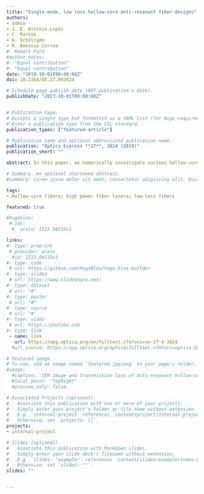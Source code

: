```yaml
---
title: "Single-mode, low loss hollow-core anti-resonant fiber designs"
authors:
- admin
- J. E. Antonio-Lopez
- C. Markos
- A. Schülzgen
- R. Amezcua Correa
#- Robert Ford
#author_notes:
#- "Equal contribution"
#- "Equal contribution"
date: "2019-10-01T00:00:00Z"
doi: 10.1364/OE.27.003824

# Schedule page publish date (NOT publication's date).
publishDate: "2023-10-01T00:00:00Z"


# Publication type.
# Accepts a single type but formatted as a YAML list (for Hugo requirements).
# Enter a publication type from the CSL standard.
publication_types: ["featured-article"]

# Publication name and optional abbreviated publication name.
publication: "Optics Express **27**, 3824 (2019)"
publication_short: ""

abstract: In this paper, we numerically investigate various hollow-core anti-resonant (HC-AR) fibers towards low propagation and bend loss with effectively single-mode operation in the telecommunications window. We demonstrate how the propagation loss and higher-order mode modal contents are strongly influenced by the geometrical structure and the number of the anti-resonant cladding tubes. We found that 5-tube nested HC-AR fiber has a wider anti-resonant band, lower loss, and larger higher-order mode extinction ratio than designs with 6 or more anti-resonant tubes. A loss ratio between the higher-order modes and fundamental mode, as high as 12,000, is obtained in a 5-tube nested HC-AR fiber. To the best of our knowledge, this is the largest higher-order mode extinction ratio demonstrated in a hollow-core fiber at 1.55 μm. In addition, we propose a modified 5-tube nested HC-AR fiber, with propagation loss below 1 dB/km from 1330 to 1660 nm. This fiber also has a small bend loss of ~15 dB/km for a bend radius of 1 cm.

# Summary. An optional shortened abstract.
#summary: Lorem ipsum dolor sit amet, consectetur adipiscing elit. Duis posuere tellus ac convallis placerat. Proin tincidunt magna sed ex sollicitudin condimentum.

tags:
- Hollow-core fibers; high power fiber lasers; low-loss fibers

featured: true

#hugoblox:
 # ids:
  #  arxiv: 1512.04133v1

links:
#- type: preprint
 # provider: arxiv
  #id: 1512.04133v1
#- type: code
 # url: https://github.com/HugoBlox/hugo-blox-builder
#- type: slides
 # url: https://www.slideshare.net/
#- type: dataset
 # url: "#"
#- type: poster
 # url: "#"
#- type: source
 # url: "#"
#- type: video
 # url: https://youtube.com
#- type: link
 - name: link
   url: https://opg.optica.org/oe/fulltext.cfm?uri=oe-27-4-3824
  #url_source: https://opg.optica.org/optica/fulltext.cfm?uri=optica-10-10-1253

# Featured image
# To use, add an image named `featured.jpg/png` to your page's folder. 
#image:
  #caption: 'SEM image and transmission loss of anti-resonant hollow-core fiber'
  #focal_point: "TopRight"
  #preview_only: false

# Associated Projects (optional).
#   Associate this publication with one or more of your projects.
#   Simply enter your project's folder or file name without extension.
#   E.g. `internal-project` references `content/project/internal-project/index.md`.
#   Otherwise, set `projects: []`.
projects:
- internal-project

# Slides (optional).
#   Associate this publication with Markdown slides.
#   Simply enter your slide deck's filename without extension.
#   E.g. `slides: "example"` references `content/slides/example/index.md`.
#   Otherwise, set `slides: ""`.
slides: ""


---
```

